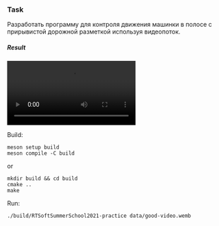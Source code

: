 ### Task
Разработать программу для контроля движения машинки в полосе с прирывистой дорожной разметкой используя видеопоток.

##### Result
![good-video-result](data/good-video-result.mp4)

Build:
```
meson setup build
meson compile -C build
```
or
```
mkdir build && cd build
cmake ..
make
```
Run:
```
./build/RTSoftSummerSchool2021-practice data/good-video.wemb
```
